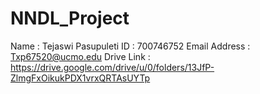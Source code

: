 # NNDL_Project
Name : Tejaswi Pasupuleti
ID : 700746752
Email Address : Txp67520@ucmo.edu
Drive Link : https://drive.google.com/drive/u/0/folders/13JfP-ZlmgFxOikukPDX1vrxQRTAsUYTp
